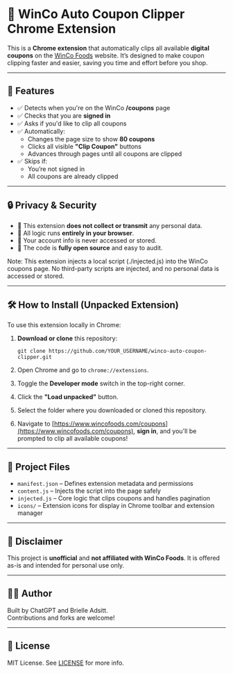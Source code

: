 # 🧾 WinCo Auto Coupon Clipper Chrome Extension

This is a **Chrome extension** that automatically clips all available **digital coupons** on the [WinCo Foods](https://www.wincofoods.com/coupons) website. It’s designed to make coupon clipping faster and easier, saving you time and effort before you shop.

---

## 🚀 Features

- ✅ Detects when you're on the WinCo **/coupons** page
- ✅ Checks that you are **signed in**
- ✅ Asks if you'd like to clip all coupons
- ✅ Automatically:
  - Changes the page size to show **80 coupons**
  - Clicks all visible **"Clip Coupon"** buttons
  - Advances through pages until all coupons are clipped
- ✅ Skips if:
  - You’re not signed in
  - All coupons are already clipped

---

## 🔒 Privacy & Security

- 🔐 This extension **does not collect or transmit** any personal data.
- 🧠 All logic runs **entirely in your browser**.
- 📂 Your account info is never accessed or stored.
- 💬 The code is **fully open source** and easy to audit.

Note: This extension injects a local script (./injected.js) into the WinCo coupons page. No third-party scripts are injected, and no personal data is accessed or stored.

---

## 🛠️ How to Install (Unpacked Extension)

To use this extension locally in Chrome:

1. **Download or clone** this repository:
   ```
   git clone https://github.com/YOUR_USERNAME/winco-auto-coupon-clipper.git
   ```

2. Open Chrome and go to `chrome://extensions`.

3. Toggle the **Developer mode** switch in the top-right corner.

4. Click the **"Load unpacked"** button.

5. Select the folder where you downloaded or cloned this repository.

6. Navigate to [https://www.wincofoods.com/coupons](https://www.wincofoods.com/coupons), **sign in**, and you'll be prompted to clip all available coupons!

---

## 📁 Project Files

- `manifest.json` – Defines extension metadata and permissions
- `content.js` – Injects the script into the page safely
- `injected.js` – Core logic that clips coupons and handles pagination
- `icons/` – Extension icons for display in Chrome toolbar and extension manager

---

## 📌 Disclaimer

This project is **unofficial** and **not affiliated with WinCo Foods**. It is offered as-is and intended for personal use only.

---

## 👩‍💻 Author

Built by ChatGPT and Brielle Adsitt.  
Contributions and forks are welcome!

---

## 🪪 License

MIT License. See [LICENSE](./LICENSE) for more info.
